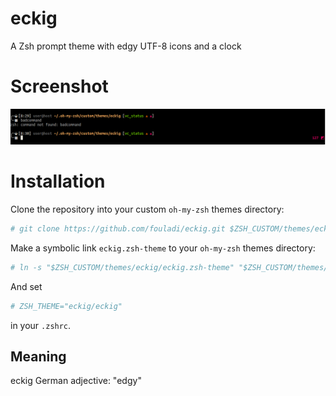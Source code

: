 # eckig

A Zsh prompt theme with edgy UTF-8 icons and a clock

# Screenshot

![alt text](screenshot.png)

# Installation

Clone the repository into your custom `oh-my-zsh` themes directory:

```sh
# git clone https://github.com/fouladi/eckig.git $ZSH_CUSTOM/themes/eckig
```

Make a symbolic link `eckig.zsh-theme` to your `oh-my-zsh` themes
directory:

```sh
# ln -s "$ZSH_CUSTOM/themes/eckig/eckig.zsh-theme" "$ZSH_CUSTOM/themes/eckig.zsh-theme"
```

And set

```sh
# ZSH_THEME="eckig/eckig"
```

in your `.zshrc`.

## Meaning

eckig German adjective: "edgy"
